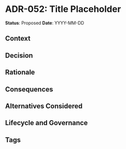 # ADR-052: Title Placeholder

**Status**: Proposed
**Date**: YYYY-MM-DD

## Context

## Decision

## Rationale

## Consequences

## Alternatives Considered

## Lifecycle and Governance

## Tags
